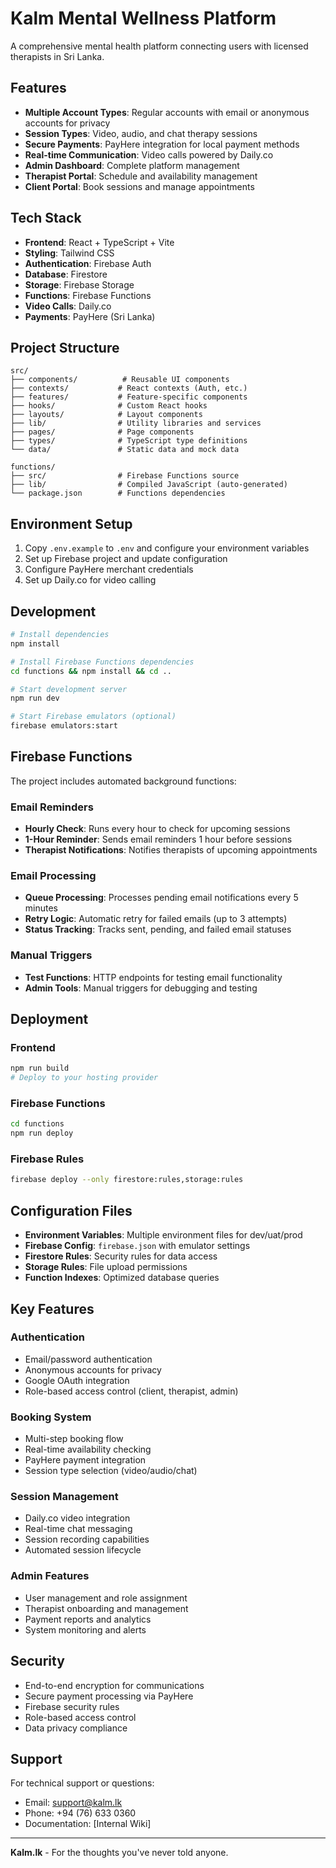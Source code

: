# Kalm Mental Wellness Platform

A comprehensive mental health platform connecting users with licensed therapists in Sri Lanka.

## Features

- **Multiple Account Types**: Regular accounts with email or anonymous accounts for privacy
- **Session Types**: Video, audio, and chat therapy sessions
- **Secure Payments**: PayHere integration for local payment methods
- **Real-time Communication**: Video calls powered by Daily.co
- **Admin Dashboard**: Complete platform management
- **Therapist Portal**: Schedule and availability management
- **Client Portal**: Book sessions and manage appointments

## Tech Stack

- **Frontend**: React + TypeScript + Vite
- **Styling**: Tailwind CSS
- **Authentication**: Firebase Auth
- **Database**: Firestore
- **Storage**: Firebase Storage
- **Functions**: Firebase Functions
- **Video Calls**: Daily.co
- **Payments**: PayHere (Sri Lanka)

## Project Structure

```
src/
├── components/          # Reusable UI components
├── contexts/           # React contexts (Auth, etc.)
├── features/           # Feature-specific components
├── hooks/              # Custom React hooks
├── layouts/            # Layout components
├── lib/                # Utility libraries and services
├── pages/              # Page components
├── types/              # TypeScript type definitions
└── data/               # Static data and mock data

functions/
├── src/                # Firebase Functions source
├── lib/                # Compiled JavaScript (auto-generated)
└── package.json        # Functions dependencies
```

## Environment Setup

1. Copy `.env.example` to `.env` and configure your environment variables
2. Set up Firebase project and update configuration
3. Configure PayHere merchant credentials
4. Set up Daily.co for video calling

## Development

```bash
# Install dependencies
npm install

# Install Firebase Functions dependencies
cd functions && npm install && cd ..

# Start development server
npm run dev

# Start Firebase emulators (optional)
firebase emulators:start
```

## Firebase Functions

The project includes automated background functions:

### **Email Reminders**
- **Hourly Check**: Runs every hour to check for upcoming sessions
- **1-Hour Reminder**: Sends email reminders 1 hour before sessions
- **Therapist Notifications**: Notifies therapists of upcoming appointments

### **Email Processing**
- **Queue Processing**: Processes pending email notifications every 5 minutes
- **Retry Logic**: Automatic retry for failed emails (up to 3 attempts)
- **Status Tracking**: Tracks sent, pending, and failed email statuses

### **Manual Triggers**
- **Test Functions**: HTTP endpoints for testing email functionality
- **Admin Tools**: Manual triggers for debugging and testing

## Deployment

### **Frontend**
```bash
npm run build
# Deploy to your hosting provider
```

### **Firebase Functions**
```bash
cd functions
npm run deploy
```

### **Firebase Rules**
```bash
firebase deploy --only firestore:rules,storage:rules
```

## Configuration Files

- **Environment Variables**: Multiple environment files for dev/uat/prod
- **Firebase Config**: `firebase.json` with emulator settings
- **Firestore Rules**: Security rules for data access
- **Storage Rules**: File upload permissions
- **Function Indexes**: Optimized database queries

## Key Features

### **Authentication**
- Email/password authentication
- Anonymous accounts for privacy
- Google OAuth integration
- Role-based access control (client, therapist, admin)

### **Booking System**
- Multi-step booking flow
- Real-time availability checking
- PayHere payment integration
- Session type selection (video/audio/chat)

### **Session Management**
- Daily.co video integration
- Real-time chat messaging
- Session recording capabilities
- Automated session lifecycle

### **Admin Features**
- User management and role assignment
- Therapist onboarding and management
- Payment reports and analytics
- System monitoring and alerts

## Security

- End-to-end encryption for communications
- Secure payment processing via PayHere
- Firebase security rules
- Role-based access control
- Data privacy compliance

## Support

For technical support or questions:
- Email: support@kalm.lk
- Phone: +94 (76) 633 0360
- Documentation: [Internal Wiki]

---

**Kalm.lk** - For the thoughts you've never told anyone.